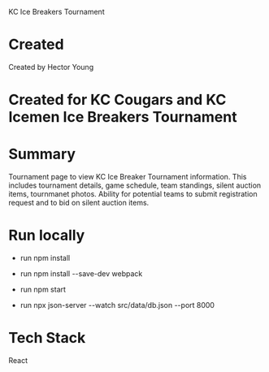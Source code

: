 KC Ice Breakers Tournament 

# Created
Created by Hector Young

# Created for KC Cougars and KC Icemen Ice Breakers Tournament

# Summary
Tournament page to view KC Ice Breaker Tournament information.  This includes tournament details, game schedule, team standings, silent auction items, tournmanet photos. Ability for potential teams to submit registration request and to bid on silent auction items. 

# Run locally
- run npm install
- run npm install --save-dev webpack

- run npm start
- run npx json-server --watch src/data/db.json --port 8000

# Tech Stack
React

